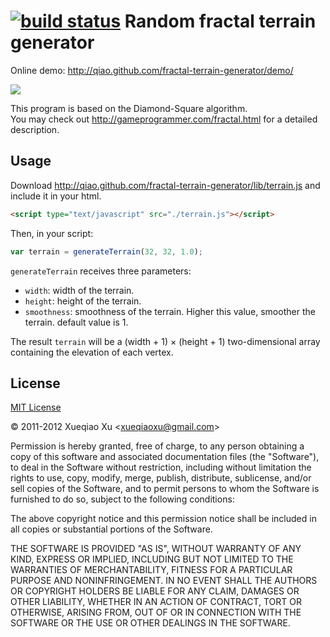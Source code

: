 [![build status](https://secure.travis-ci.org/qiao/fractal-terrain-generator.png)](http://travis-ci.org/qiao/fractal-terrain-generator)
Random fractal terrain generator
================================

Online demo: http://qiao.github.com/fractal-terrain-generator/demo/

![](http://qiao.github.com/fractal-terrain-generator/screenshot.png)

This program is based on the Diamond-Square algorithm.  
You may check out http://gameprogrammer.com/fractal.html for a detailed description.

Usage
-----

Download http://qiao.github.com/fractal-terrain-generator/lib/terrain.js and include it in your html.

```html
<script type="text/javascript" src="./terrain.js"></script>
```

Then, in your script:

```js
var terrain = generateTerrain(32, 32, 1.0);
```

`generateTerrain` receives three parameters:

* `width`: width of the terrain.
* `height`: height of the terrain.
* `smoothness`: smoothness of the terrain. Higher this value, smoother the terrain. default value is 1.

The result `terrain` will be a (width + 1) &times; (height + 1) two-dimensional array containing the elevation of each vertex.

License
-------

[MIT License](http://www.opensource.org/licenses/mit-license.php)

&copy; 2011-2012 Xueqiao Xu &lt;xueqiaoxu@gmail.com&gt;

Permission is hereby granted, free of charge, to any person obtaining a copy of this software and associated documentation files (the "Software"), to deal in the Software without restriction, including without limitation the rights to use, copy, modify, merge, publish, distribute, sublicense, and/or sell copies of the Software, and to permit persons to whom the Software is furnished to do so, subject to the following conditions:

The above copyright notice and this permission notice shall be included in all copies or substantial portions of the Software.

THE SOFTWARE IS PROVIDED "AS IS", WITHOUT WARRANTY OF ANY KIND, EXPRESS OR IMPLIED, INCLUDING BUT NOT LIMITED TO THE WARRANTIES OF MERCHANTABILITY, FITNESS FOR A PARTICULAR PURPOSE AND NONINFRINGEMENT. IN NO EVENT SHALL THE AUTHORS OR COPYRIGHT HOLDERS BE LIABLE FOR ANY CLAIM, DAMAGES OR OTHER LIABILITY, WHETHER IN AN ACTION OF CONTRACT, TORT OR OTHERWISE, ARISING FROM, OUT OF OR IN CONNECTION WITH THE SOFTWARE OR THE USE OR OTHER DEALINGS IN THE SOFTWARE.
